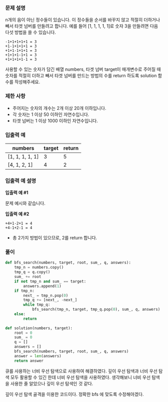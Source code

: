 ### 문제 설명

n개의 음이 아닌 정수들이 있습니다. 이 정수들을 순서를 바꾸지 않고 적절히 더하거나 빼서 타겟 넘버를 만들려고 합니다. 예를 들어 [1, 1, 1, 1, 1]로 숫자 3을 만들려면 다음 다섯 방법을 쓸 수 있습니다.

```
-1+1+1+1+1 = 3
+1-1+1+1+1 = 3
+1+1-1+1+1 = 3
+1+1+1-1+1 = 3
+1+1+1+1-1 = 3
```

사용할 수 있는 숫자가 담긴 배열 numbers, 타겟 넘버 target이 매개변수로 주어질 때 숫자를 적절히 더하고 빼서 타겟 넘버를 만드는 방법의 수를 return 하도록 solution 함수를 작성해주세요.



### 제한 사항

- 주어지는 숫자의 개수는 2개 이상 20개 이하입니다.
- 각 숫자는 1 이상 50 이하인 자연수입니다.
- 타겟 넘버는 1 이상 1000 이하인 자연수입니다.



### 입출력 예

| numbers         | target | return |
| --------------- | ------ | ------ |
| [1, 1, 1, 1, 1] | 3      | 5      |
| [4, 1, 2, 1]    | 4      | 2      |



### 입출력 예 설명

**입출력 예 #1**

문제 예시와 같습니다.

**입출력 예 #2**

```
+4+1-2+1 = 4
+4-1+2-1 = 4
```

- 총 2가지 방법이 있으므로, 2를 return 합니다.

### 풀이

```python
def bfs_search(numbers, target, root, sum_, q, answers):
    tmp_n = numbers.copy()
    tmp_q = q.copy()
    sum_ += root
    if not tmp_n and sum_ == target:
        answers.append(1)
    if tmp_n:
        next_ = tmp_n.pop(0)
        tmp_q += [next_, -next_]
        while tmp_q:
            bfs_search(tmp_n, target, tmp_q.pop(0), sum_, q, answers)
    else:
        return
    
def solution(numbers, target):
    root = 0
    sum_ = 0
    q = []
    answers = []
    bfs_search(numbers, target, root, sum_, q, answers)
    answer = len(answers)
    return answer
```

큐를 사용하는 너비 우선 탐색으로 사용하여 해결하였다. 깊이 우선 탐색과 너비 우선 탐색 모두 활용할 수 있긴 한데 너비 우선 탐색을 사용하였다. 생각해보니 너비 우선 탐색을 사용한 줄 알았으나 깊이 우선 탐색인 것 같다.

깊이 우선 탐색 골격을 이용한 코드이다. 정확한 bfs 에 맞도록 수정해야겠다.
